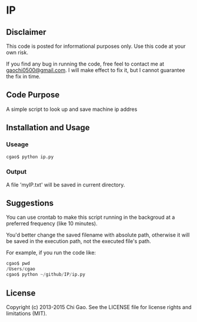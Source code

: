 # IP


## Disclaimer
This code is posted for informational purposes only. Use this code at your own risk.

If you find any bug in running the code, free feel to contact me at gaochi0500@gmail.com. I will make effect to fix it, but I cannot guarantee the fix in time. 

## Code Purpose

A simple script to look up and save machine ip addres


## Installation and Usage

### Useage
```python
cgao$ python ip.py 
```
### Output
A file 'myIP.txt' will be saved in current directory.


## Suggestions

You can use crontab to make this script running in the backgroud at a preferred frequency (like 10 minutes).

You'd better change the saved filename with absolute path, otherwise it will be saved in the execution path, not the executed file's path.

For example, if you run the code like:
```python
cgao$ pwd
/Users/cgao
cgao$ python ~/github/IP/ip.py 
```

## License

Copyright (c) 2013-2015 Chi Gao. See the LICENSE file for license rights and limitations (MIT).
